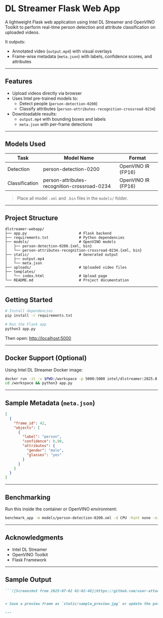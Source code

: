 # DL Streamer Flask Web App

A lightweight Flask web application using Intel DL Streamer and OpenVINO Toolkit to perform real-time person detection and attribute classification on uploaded videos.

It outputs:
- Annotated video (`output.mp4`) with visual overlays
- Frame-wise metadata (`meta.json`) with labels, confidence scores, and attributes

---

## Features

- Upload videos directly via browser
- Uses Intel pre-trained models to:
  - Detect people (`person-detection-0200`)
  - Classify attributes (`person-attributes-recognition-crossroad-0234`)
- Downloadable results:
  - `output.mp4` with bounding boxes and labels
  - `meta.json` with per-frame detections

---

## Models Used

| Task           | Model Name                                     | Format             |
|----------------|------------------------------------------------|--------------------|
| Detection      | person-detection-0200                          | OpenVINO IR (FP16) |
| Classification | person-attributes-recognition-crossroad-0234  | OpenVINO IR (FP16) |

> Place all model `.xml` and `.bin` files in the `models/` folder.

---

## Project Structure

```text
dlstreamer-webapp/
├── app.py                        # Flask backend
├── requirements.txt              # Python dependencies
├── models/                       # OpenVINO models
│   ├── person-detection-0200.{xml, bin}
│   └── person-attributes-recognition-crossroad-0234.{xml, bin}
├── static/                       # Generated output
│   ├── output.mp4
│   └── meta.json
├── uploads/                      # Uploaded video files
├── templates/
│   └── index.html                # Upload page
└── README.md                     # Project documentation
```

---

## Getting Started

```bash
# Install dependencies
pip install -r requirements.txt

# Run the Flask app
python3 app.py
```

Then open: [http://localhost:5000](http://localhost:5000)

---

## Docker Support (Optional)

Using Intel DL Streamer Docker image:

```bash
docker run -it -v $PWD:/workspace -p 5000:5000 intel/dlstreamer:2025.0.1.2-ubuntu22
cd /workspace && python3 app.py
```

---

## Sample Metadata (`meta.json`)

```json
[
  {
    "frame_id": 42,
    "objects": [
      {
        "label": "person",
        "confidence": 0.98,
        "attributes": {
          "gender": "male",
          "glasses": "yes"
        }
      }
    ]
  }
]
```

---

## Benchmarking

Run this inside the container or OpenVINO environment:

```bash
benchmark_app -m models/person-detection-0200.xml -d CPU -hint none -nireq 2 -nstreams 2
```

---

## Acknowledgments

- Intel DL Streamer
- OpenVINO Toolkit
- Flask Framework

---

## Sample Output

```markdown
```![Screenshot from 2025-07-02 02-02-48](https://github.com/user-attachments/assets/5db71420-7a57-42ca-9b8e-53f2cba3f30d)


> Save a preview frame as `static/sample_preview.jpg` or update the path accordingly.

---
